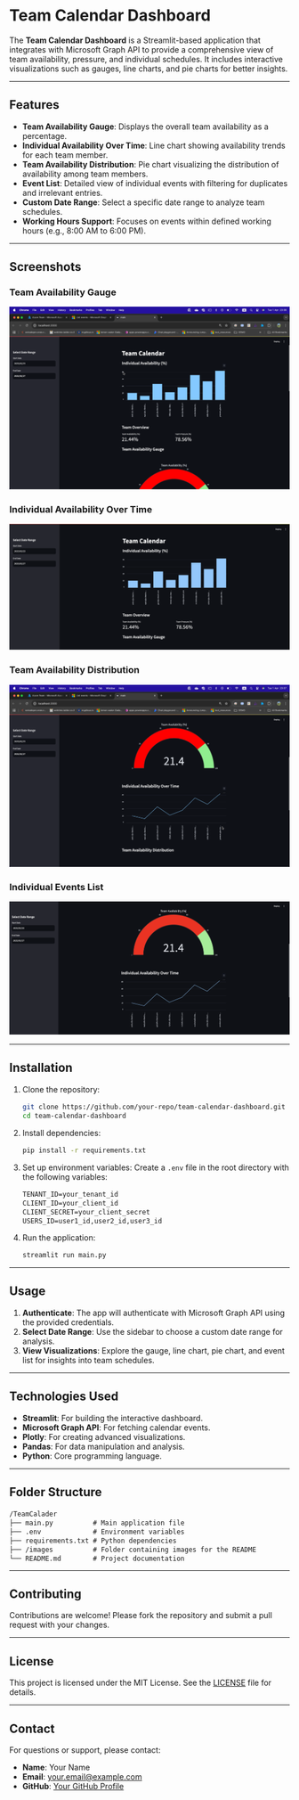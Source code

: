 # Team Calendar Dashboard

The **Team Calendar Dashboard** is a Streamlit-based application that integrates with Microsoft Graph API to provide a comprehensive view of team availability, pressure, and individual schedules. It includes interactive visualizations such as gauges, line charts, and pie charts for better insights.

---

## Features

- **Team Availability Gauge**: Displays the overall team availability as a percentage.
- **Individual Availability Over Time**: Line chart showing availability trends for each team member.
- **Team Availability Distribution**: Pie chart visualizing the distribution of availability among team members.
- **Event List**: Detailed view of individual events with filtering for duplicates and irrelevant entries.
- **Custom Date Range**: Select a specific date range to analyze team schedules.
- **Working Hours Support**: Focuses on events within defined working hours (e.g., 8:00 AM to 6:00 PM).

---

## Screenshots

### Team Availability Gauge
![Team Availability Gauge](./images/1.png)

### Individual Availability Over Time
![Individual Availability Over Time](./images/2.png)

### Team Availability Distribution
![Team Availability Distribution](./images/3.png)

### Individual Events List
![Individual Events List](./images/4.png)

---

## Installation

1. Clone the repository:
   ```bash
   git clone https://github.com/your-repo/team-calendar-dashboard.git
   cd team-calendar-dashboard
   ```

2. Install dependencies:
   ```bash
   pip install -r requirements.txt
   ```

3. Set up environment variables:
   Create a `.env` file in the root directory with the following variables:
   ```env
   TENANT_ID=your_tenant_id
   CLIENT_ID=your_client_id
   CLIENT_SECRET=your_client_secret
   USERS_ID=user1_id,user2_id,user3_id
   ```

4. Run the application:
   ```bash
   streamlit run main.py
   ```

---

## Usage

1. **Authenticate**: The app will authenticate with Microsoft Graph API using the provided credentials.
2. **Select Date Range**: Use the sidebar to choose a custom date range for analysis.
3. **View Visualizations**: Explore the gauge, line chart, pie chart, and event list for insights into team schedules.

---

## Technologies Used

- **Streamlit**: For building the interactive dashboard.
- **Microsoft Graph API**: For fetching calendar events.
- **Plotly**: For creating advanced visualizations.
- **Pandas**: For data manipulation and analysis.
- **Python**: Core programming language.

---

## Folder Structure

```
/TeamCalader
├── main.py          # Main application file
├── .env             # Environment variables
├── requirements.txt # Python dependencies
├── /images          # Folder containing images for the README
└── README.md        # Project documentation
```

---

## Contributing

Contributions are welcome! Please fork the repository and submit a pull request with your changes.

---

## License

This project is licensed under the MIT License. See the [LICENSE](./LICENSE) file for details.

---

## Contact

For questions or support, please contact:
- **Name**: Your Name
- **Email**: your.email@example.com
- **GitHub**: [Your GitHub Profile](https://github.com/your-profile)
